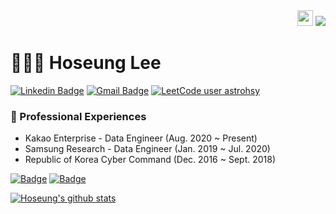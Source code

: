 <div align="right">
<img src="https://github.com/dl0312/dl0312/blob/master/hi.gif?raw=true" width="25px">
<img src="https://hits.seeyoufarm.com/api/count/incr/badge.svg?url=https%3A%2F%2Fgithub.com%2Fastrohsy&count_bg=%23431732&title_bg=%23555555&icon=&icon_color=%23E7E7E7&title=hits&edge_flat=true"/>
</div>

# 👨🏻‍💻 Hoseung Lee
<!-- [![Hits](https://hits.seeyoufarm.com/api/count/incr/badge.svg?url=https%3A%2F%2Fgithub.com%2Fsgc109%2Fhit-counter&count_bg=%2379C83D&title_bg=%23555555&icon=&icon_color=%23E7E7E7&title=hits&edge_flat=false)](https://hits.seeyoufarm.com) -->

[![Linkedin Badge](https://img.shields.io/badge/-LinkedIn-blue?style=flat-square&logo=Linkedin&logoColor=white&link=https://www.linkedin.com/in/hoseunglee/)](https://www.linkedin.com/in/hoseunglee/)
[![Gmail Badge](https://img.shields.io/badge/Gmail-d14836?style=flat-square&logo=Gmail&logoColor=white&link=mailto:hoseunglee@gmail.com)](mailto:astrohsy@gmail.com)
[![LeetCode user astrohsy](https://img.shields.io/badge/dynamic/json?style=flat-square&labelColor=black&color=%23ffa116&label=Solved&query=solvedOverTotal&url=https%3A%2F%2Fleetcode-badge.vercel.app%2Fapi%2Fusers%2Fcoffee_drinking_hiker&logo=leetcode&logoColor=yellow)](https://leetcode.com/coffee_drinking_hiker/)
<!--
**astrohsy/astrohsy** is a ✨ _special_ ✨ repository because its `README.md` (this file) appears on your GitHub profile.

Here are some ideas to get you started:

- 🔭 I’m currently working on ...
- 🌱 I’m currently learning ...
- 👯 I’m looking to collaborate on ...
- 🤔 I’m looking for help with ...
- 💬 Ask me about ...
- 📫 How to reach me: ...
- 😄 Pronouns: ...
- ⚡ Fun fact: ...
-->

### 🔭 Professional Experiences
* Kakao Enterprise - Data Engineer (Aug. 2020 ~ Present)
* Samsung Research - Data Engineer (Jan. 2019 ~ Jul. 2020)
* Republic of Korea Cyber Command (Dec. 2016 ~ Sept. 2018)



[![Badge](https://widget.realdeveloper.pro/api/badge?title=Languages&badges=Python,Node.js,Scala,Kotlin,Java)](https://github.com/astrohsy)
[![Badge](https://widget.realdeveloper.pro/api/badge?title=Database%20and%20DevOps&badges=MySQL,PostgreSQL,MongoDB,Druid,ClickHouse,BigQuery,Docker,k8s)](https://github.com/astrohsy)

[![Hoseung's github stats](https://github-readme-stats.vercel.app/api?username=astrohsy)](https://github.com/astrohsy/github-readme-stats)
